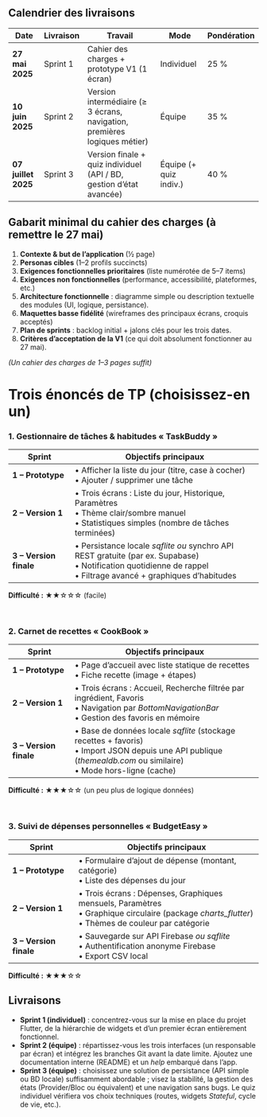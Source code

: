 ## Calendrier des livraisons 

| Date                | Livraison | Travail                                                                   | Mode                   | Pondération |
| ------------------- | --------- | ------------------------------------------------------------------------- | ---------------------- | ----------- |
| **27 mai 2025**     | Sprint 1  | Cahier des charges + prototype V1 (1 écran)                               | Individuel             | 25 %        |
| **10 juin 2025**    | Sprint 2  | Version intermédiaire (≥ 3 écrans, navigation, premières logiques métier) | Équipe                 | 35 %        |
| **07 juillet 2025** | Sprint 3  | Version finale + quiz individuel (API / BD, gestion d’état avancée)       | Équipe (+ quiz indiv.) | 40 %        |



## Gabarit minimal du **cahier des charges** (à remettre le 27 mai)

1. **Contexte & but de l’application** (½ page)
2. **Personas cibles** (1–2 profils succincts)
3. **Exigences fonctionnelles prioritaires** (liste numérotée de 5–7 items)
4. **Exigences non fonctionnelles** (performance, accessibilité, plateformes, etc.)
5. **Architecture fonctionnelle** : diagramme simple ou description textuelle des modules (UI, logique, persistance).
6. **Maquettes basse fidélité** (wireframes des principaux écrans, croquis acceptés)
7. **Plan de sprints** : backlog initial + jalons clés pour les trois dates.
8. **Critères d’acceptation de la V1** (ce qui doit absolument fonctionner au 27 mai).

*(Un cahier des charges de 1–3 pages suffit)*



# Trois énoncés de TP (choisissez-en un)

### 1. Gestionnaire de tâches & habitudes « TaskBuddy »

| Sprint                 | Objectifs principaux                                                                                                                                                         |
| ---------------------- | ---------------------------------------------------------------------------------------------------------------------------------------------------------------------------- |
| **1 – Prototype**      | • Afficher la liste du jour (titre, case à cocher)  <br> • Ajouter / supprimer une tâche                                                                                     |
| **2 – Version 1**      | • Trois écrans : Liste du jour, Historique, Paramètres  <br> • Thème clair/sombre manuel  <br> • Statistiques simples (nombre de tâches terminées)                           |
| **3 – Version finale** | • Persistance locale *sqflite* *ou* synchro API REST gratuite (par ex. Supabase)  <br> • Notification quotidienne de rappel  <br> • Filtrage avancé + graphiques d’habitudes |

**Difficulté :** ★★☆☆☆ (facile)

<br/>

### 2. Carnet de recettes « CookBook »

| Sprint                 | Objectifs principaux                                                                                                                                                        |
| ---------------------- | --------------------------------------------------------------------------------------------------------------------------------------------------------------------------- |
| **1 – Prototype**      | • Page d’accueil avec liste statique de recettes  <br> • Fiche recette (image + étapes)                                                                                     |
| **2 – Version 1**      | • Trois écrans : Accueil, Recherche filtrée par ingrédient, Favoris  <br> • Navigation par *BottomNavigationBar*  <br> • Gestion des favoris en mémoire                     |
| **3 – Version finale** | • Base de données locale *sqflite* (stockage recettes + favoris)  <br> • Import JSON depuis une API publique (*themealdb.com* ou similaire)  <br> • Mode hors-ligne (cache) |

**Difficulté :** ★★★☆☆ (un peu plus de logique données)

<br/>

### 3. Suivi de dépenses personnelles « BudgetEasy »

| Sprint                 | Objectifs principaux                                                                                                                                        |
| ---------------------- | ----------------------------------------------------------------------------------------------------------------------------------------------------------- |
| **1 – Prototype**      | • Formulaire d’ajout de dépense (montant, catégorie)  <br> • Liste des dépenses du jour                                                                     |
| **2 – Version 1**      | • Trois écrans : Dépenses, Graphiques mensuels, Paramètres  <br> • Graphique circulaire (package *charts\_flutter*)  <br> • Thèmes de couleur par catégorie |
| **3 – Version finale** | • Sauvegarde sur API Firebase *ou* *sqflite*  <br> • Authentification anonyme Firebase  <br> • Export CSV local                                             |

**Difficulté :** ★★★☆☆



## Livraisons

* **Sprint 1 (individuel)** : concentrez-vous sur la mise en place du projet Flutter, de la hiérarchie de widgets et d’un premier écran entièrement fonctionnel.
* **Sprint 2 (équipe)** : répartissez-vous les trois interfaces (un responsable par écran) et intégrez les branches Git avant la date limite. Ajoutez une documentation interne (README) et un *help* embarqué dans l’app.
* **Sprint 3 (équipe)** : choisissez une solution de persistance (API simple ou BD locale) suffisamment abordable ; visez la stabilité, la gestion des états (Provider/Bloc ou équivalent) et une navigation sans bugs. Le quiz individuel vérifiera vos choix techniques (routes, widgets *Stateful*, cycle de vie, etc.).

